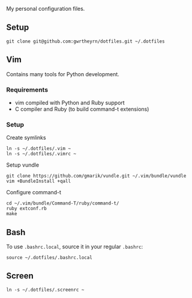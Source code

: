 My personal configuration files.

## Setup

    git clone git@github.com:gwrtheyrn/dotfiles.git ~/.dotfiles


## Vim

Contains many tools for Python development.

### Requirements

 * vim compiled with Python and Ruby support
 * C compiler and Ruby (to build command-t extensions)

### Setup

Create symlinks

    ln -s ~/.dotfiles/.vim ~
    ln -s ~/.dotfiles/.vimrc ~

Setup vundle

    git clone https://github.com/gmarik/vundle.git ~/.vim/bundle/vundle
    vim +BundleInstall +qall

Configure command-t

    cd ~/.vim/bundle/Command-T/ruby/command-t/
    ruby extconf.rb
    make


## Bash

To use `.bashrc.local`, source it in your regular `.bashrc`:

    source ~/.dotfiles/.bashrc.local


## Screen

    ln -s ~/.dotfiles/.screenrc ~

